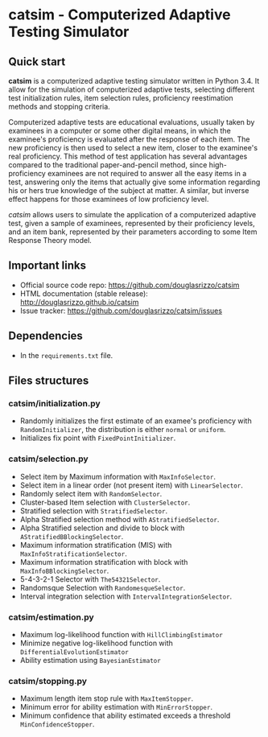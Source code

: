 # catsim - Computerized Adaptive Testing Simulator

## Quick start

**catsim** is a computerized adaptive testing simulator written in Python 3.4. It allow for the simulation of computerized adaptive tests, selecting different test initialization rules, item selection rules, proficiency reestimation methods and stopping criteria.

Computerized adaptive tests are educational evaluations, usually taken by examinees in a computer or some other digital means, in which the examinee's proficiency is evaluated after the response of each item. The new proficiency is then used to select a new item, closer to the examinee's real proficiency. This method of test application has several advantages compared to the traditional paper-and-pencil method, since high-proficiency examinees are not required to answer all the easy items in a test, answering only the items that actually give some information regarding his or hers true knowledge of the subject at matter. A similar, but inverse effect happens for those examinees of low proficiency level.

*catsim* allows users to simulate the application of a computerized adaptive test, given a sample of examinees, represented by their proficiency levels, and an item bank, represented by their parameters according to some Item Response Theory model.

<!-- ## Installation

Install it using `pip install catsim`. -->

## Important links

- Official source code repo: <https://github.com/douglasrizzo/catsim>
- HTML documentation (stable release): <http://douglasrizzo.github.io/catsim>
- Issue tracker: <https://github.com/douglasrizzo/catsim/issues>

## Dependencies

- In the `requirements.txt` file.

## Files structures

### catsim/initialization.py

- Randomly initializes the first estimate of an examee's proficiency with `RandomInitializer`, the distribution is either `normal` or `uniform`.
- Initializes fix point with `FixedPointInitializer`.

### catsim/selection.py

- Select item by Maximum information with `MaxInfoSelector`.
- Select item in a linear order (not present item) with `LinearSelector`.
- Randomly select item with `RandomSelector`.
- Cluster-based Item selection with `ClusterSelector`.
- Stratified selection with `StratifiedSelector`.
- Alpha Stratified selection method with `AStratifiedSelector`.
- Alpha Stratified selection and divide to block with `AStratifiedBBlockingSelector`.
- Maximum information stratification (MIS) with `MaxInfoStratificationSelector`.
- Maximum information stratification with block with `MaxInfoBBlockingSelector`.
- 5-4-3-2-1 Selector with `The54321Selector`.
- Randomsque Selection with `RandomesqueSelector`.
- Interval integration selection with `IntervalIntegrationSelector`.

### catsim/estimation.py

- Maximum log-likelihood function with `HillClimbingEstimator`
- Minimize negative log-likelihood function with `DifferentialEvolutionEstimator`
- Ability estimation using `BayesianEstimator`

### catsim/stopping.py

- Maximum length item stop rule with `MaxItemStopper`.
- Minimum error for ability estimation with `MinErrorStopper`.
- Minimum confidence that ability estimated exceeds a threshold `MinConfidenceStopper`.
